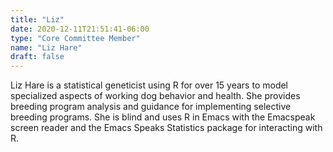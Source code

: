 ```yaml
---
title: "Liz"
date: 2020-12-11T21:51:41-06:00
type: "Core Committee Member"
name: "Liz Hare"
draft: false
---
```


Liz Hare is a statistical geneticist using R for over 15 years to model specialized aspects of working dog behavior and health. She provides breeding program analysis and guidance for implementing selective breeding programs. She is blind and uses R in Emacs with the Emacspeak screen reader and the Emacs Speaks Statistics package for interacting with R. 